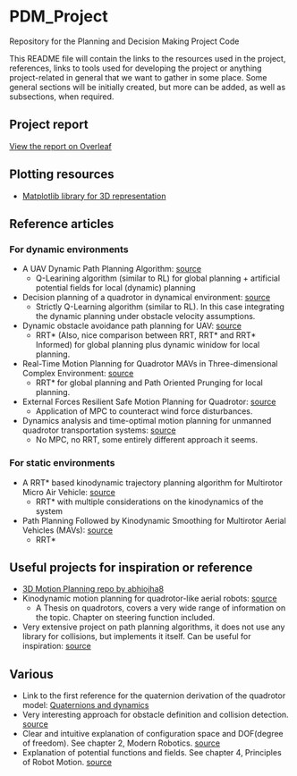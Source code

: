 # PDM_Project
Repository for the Planning and Decision Making Project Code

This README file will contain the links to the resources used in the project, references, links to tools used for developing the project or anything project-related in general that we want to gather in some place. Some general sections will be initially created, but more can be added, as well as subsections, when required.

## Project report

[View the report on Overleaf](https://www.overleaf.com/read/djjcwndjbvxw)

## Plotting resources

- [Matplotlib library for 3D representation](https://matplotlib.org/stable/api/_as_gen/mpl_toolkits.mplot3d.axes3d.Axes3D.html)

## Reference articles

### For dynamic environments

- A UAV Dynamic Path Planning Algorithm: [source](https://ieeexplore.ieee.org/document/9337581)
	- Q-Learining algorithm (similar to RL) for global planning + artificial potential fields for local (dynamic) planning
- Decision planning of a quadrotor in dynamical environment: [source](https://ieeexplore.ieee.org/document/8028421)
	- Strictly Q-Learning algorithm (similar to RL). In this case integrating the dynamic planning under obstacle velocity assumptions.
- Dynamic obstacle avoidance path planning for UAV: [source](https://ieeexplore.ieee.org/document/9274865)
	- RRT* (Also, nice comparison between RRT, RRT* and RRT* Informed) for global planning plus dynamic winidow for local planning.
- Real-Time Motion Planning for Quadrotor MAVs in Three-dimensional Complex Environment: [source](https://ieeexplore.ieee.org/document/9019196)
	- RRT* for global planning and Path Oriented Prunging for local planning.
- External Forces Resilient Safe Motion Planning for Quadrotor: [source](https://arxiv.org/pdf/2103.11178.pdf)
    - Application of MPC to counteract wind force disturbances.
- Dynamics analysis and time-optimal motion planning for unmanned quadrotor transportation systems: [source](https://pdf.sciencedirectassets.com/271456/1-s2.0-S0957415818X00026/1-s2.0-S0957415818300096/main.pdf?X-Amz-Security-Token=IQoJb3JpZ2luX2VjEGUaCXVzLWVhc3QtMSJHMEUCIFRv%2FcGPfbNfMmCTE9G64iIOJrdXL9H0ZGu51C4IMKTRAiEA8NxAkzNF3zZzyNc8MdTXUW0XuloWnAmv1Ovud5PMV8Uq%2BgMILhAEGgwwNTkwMDM1NDY4NjUiDEoPuDjH39DaqbvgrirXA1v75UDciCHFhNCi1CyecTnvdhQkC%2BljR%2Fl5e3oCTHvcR84L02JRDONYxGdQwHIJxZMHS00BGjVefxZziZgqHcdCTJanCSKEvAEkqgXvk8OoJTulZs2O9%2FIB18MAKz25vFbHWEI8vbXG5ByEZz1Fo4aYVuGNij8wRdcWClQpMYddQlEkbzBa3OwGDRhmgIZfsR41XYhGgmK38wgwFafPoI95zFM03glJ9XPS%2B0VheoPTWeAyt8zXfKl5NnXVHw2FOuHUN5WVAlJkbw84%2BS8oo9jINHH%2Bu8aCusGkQrkHhVCXoWHF6rQOCpvQoMy7EWIJTvjzM4nqohFatQFGpSa8wkLm7t241l94wFGnF57crEuCEwDakIO6kjWEH9LqhBJv0lZKsvMYFrSJnc1432OUlJAY2RTHUuplTDYUB%2B%2BdYn1nBMnLzd9V7c8WRoUXa%2FFUk6CpBR98x4xDVYd4%2F5rE5hxtg2Hb8uEUdA%2F%2BrY3YYs%2BGHMrP7R9bdNIDxwn6BtA8TGl04OrEQPrYB15zCgRXn9aetyVkU5zjfz68vrMVK89PL5G05yOj%2BOu9bvaRuWe4i5DOpVgUlvZJUGgcc25jk0mhi5TBu33QsImYutvsCKzwsRBUHM2dwzC7oO6MBjqlAdrKhDXksXJ1jECfEvX0ttkKMsVJS1uXa3fVtiSOjUjuegRCy9FWjhcy0vgciZKMubwNLSvKhvtIdoMOOSNyH%2BM1ZPIrYA91R5ndg%2F63fKyh8pXuBsdmO6U2KxDnnvr%2BM7FS1wFG6Zrdm8umDXGe%2FOp4PWkTVrUD%2BSzXC7nbZfISSio%2Ftnkf1QE9WVeaptdlNMZ9aDq5jVmvG5ghJobQTh7af6BRfw%3D%3D&X-Amz-Algorithm=AWS4-HMAC-SHA256&X-Amz-Date=20211122T133904Z&X-Amz-SignedHeaders=host&X-Amz-Expires=300&X-Amz-Credential=ASIAQ3PHCVTY7PTZOIPU%2F20211122%2Fus-east-1%2Fs3%2Faws4_request&X-Amz-Signature=401685a1ae12bcc196076f3551383c328821c40d97e61fd549dd229d8c4d5d2c&hash=29edc4ad39b3534e7c723753d88fb7a7c651cc631ba9dfc3267f429039b0f462&host=68042c943591013ac2b2430a89b270f6af2c76d8dfd086a07176afe7c76c2c61&pii=S0957415818300096&tid=spdf-9059ebfe-a743-403a-9278-7497ffc3b2b9&sid=2f8ce8b278f7c544729b9a84aa24447538bfgxrqb&type=client)
    - No MPC, no RRT, some entirely different approach it seems.

### For static environments

- A RRT* based kinodynamic trajectory planning algorithm for Multirotor Micro Air Vehicle: [source](https://ieeexplore.ieee.org/document/9277168)
    - RRT* with multiple considerations on the kinodynamics of the system
- Path Planning Followed by Kinodynamic Smoothing for Multirotor Aerial Vehicles (MAVs): [source](https://ieeexplore.ieee.org/document/9290162)
    - RRT*

## Useful projects for inspiration or reference

- [3D Motion Planning repo by abhiojha8](https://github.com/abhiojha8/3D-Motion-Planning)
- Kinodynamic motion planning for quadrotor-like aerial robots: [source](https://oatao.univ-toulouse.fr/20169/1/Boeuf.pdf)
    - A Thesis on quadrotors, covers a very wide range of information on the topic. Chapter on steering function included.
- Very extensive project on path planning algorithms, it does not use any library for collisions, but implements it itself. Can be useful for inspiration: [source](https://github.com/zhm-real/PathPlanning)

## Various

- Link to the first reference for the quaternion derivation of the quadrotor model: [Quaternions and dynamics](https://archive.org/details/arxiv-0811.2889/page/n5/mode/2up)
- Very interesting approach for obstacle definition and collision detection. [source](https://gdbooks.gitbooks.io/3dcollisions/content/Chapter1/)
- Clear and intuitive explanation of configuration space and DOF(degree of freedom). See chapter 2, Modern Robotics. [source](http://hades.mech.northwestern.edu/images/7/7f/MR.pdf)
- Explanation of potential functions and fields. See chapter 4, Principles of Robot Motion. [source](http://mathdep.ifmo.ru/wp-content/uploads/2018/10/Intelligent-Robotics-and-Autonomous-Agents-series-Choset-H.-et-al.-Principles-of-Robot-Motion_-Theory-Algorithms-and-Implementations-MIT-2005.pdf)

